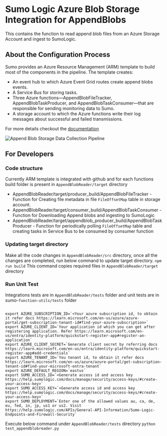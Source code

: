# Sumo Logic Azure Blob Storage Integration for AppendBlobs
This contains the function to read append blob files from an Azure Storage Account and ingest to SumoLogic.

## About the Configuration Process
Sumo provides an Azure Resource Management (ARM) template to build most of the components in the pipeline. The template creates:

* An event hub to which Azure Event Grid routes create append blobs events.
* A Service Bus for storing tasks.
* Three Azure functions—AppendBlobFileTracker, AppendBlobTaskProducer, and AppendBlobTaskConsumer—that are responsible for sending monitoring data to Sumo.
* A storage account to which the Azure functions write their log messages about successful and failed transmissions.

For more details checkout the [documentation](https://help.sumologic.com/Send-Data/Collect-from-Other-Data-Sources/Azure_Blob_Storage/Collect_Logs_from_Azure_AppendBlob_Storage)

![Append Blob Storage Data Collection Pipeline](https://s3.amazonaws.com/appdev-cloudformation-templates/AppendBlobReader.png)

## For Developers

### Code structure
Currently ARM template is integrated with github and for each functions build folder is present in `AppendBlobReader/target` directory
* AppendBlobReader/target/producer_build/AppendBlobFileTracker - Function for Creating file metadata in file `FileOffsetMap` table in storage account.
* AppendBlobReader/target/consumer_build/AppendBlobTaskConsumer - Function for Downloading Append blobs and ingesting to SumoLogic
* AppendBlobReader/target/appendblob_producer_build/AppendBlobTaskProducer -  Function for periodically polling `FileOffsetMap` table and creating tasks in Service Bus to be consumed by consumer function

### Updating target directory
Make all the code changes in `AppendBlobReader/src` directory, once all the changes are completed, run below command to update target directory.
`npm run build`
This command copies required files in `AppendBlobReader/target` directory

### Run Unit Test
Integrations tests are in `AppendBlobReader/tests` folder and unit tests are in sumo-`function-utils/tests` folder
```console

export AZURE_SUBSCRIPTION_ID=`<Your azure subscription id, to obtain it refer docs https://learn.microsoft.com/en-us/azure/azure-portal/get-subscription-tenant-id#find-your-azure-subscription>`
export AZURE_CLIENT_ID=`Your application id which you can get after registering application. Refer https://learn.microsoft.com/en-us/entra/identity-platform/quickstart-register-app#register-an-application`
export AZURE_CLIENT_SECRET=`Generate client secret by referring docs https://learn.microsoft.com/en-us/entra/identity-platform/quickstart-register-app#add-credentials`
export AZURE_TENANT_ID=`You tenant id, to obtain it refer docs https://learn.microsoft.com/en-us/azure/azure-portal/get-subscription-tenant-id#find-your-microsoft-entra-tenant`
export AZURE_DEFAULT_REGION=`eastus`
export SUMO_ACCESS_ID=`<Generate access id and access key https://help.sumologic.com/docs/manage/security/access-keys/#create-your-access-key>`
export SUMO_ACCESS_KEY=`<Generate access id and access key https://help.sumologic.com/docs/manage/security/access-keys/#create-your-access-key>`
export SUMO_DEPLOYMENT=`Enter one of the allowed values au, ca, de, eu, fed, in, jp, us1 or us2. Visit https://help.sumologic.com/APIs/General-API-Information/Sumo-Logic-Endpoints-and-Firewall-Security`

```

Execute below command under `AppendBlobReader/tests` directory
`python test_appendblobreader.py`